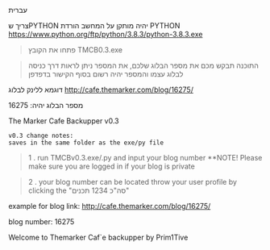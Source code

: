 עברית

צריך שPYTHON יהיה מותקן על המחשב
הורדת PYTHON https://www.python.org/ftp/python/3.8.3/python-3.8.3.exe

> פתחו את הקובץ TMCB0.3.exe

> התוכנה תבקש מכם את מספר הבלוג שלכם, את המספר ניתן לראות דרך כניסה לבלוג עצמו והמספר יהיה רשום בסוף הקישור בדפדפן 

דוגמא ללינק לבלוג
http://cafe.themarker.com/blog/16275/

מספר הבלוג יהיה:
16275

The Marker Cafe Backupper v0.3


```
v0.3 change notes:
saves in the same folder as the exe/py file
```

> 1 . run TMCBv0.3.exe/.py and input your blog number **NOTE! Please make sure you are logged in if your blog is private

> 2 . your blog number can be located throw your user profile by clicking the "סה"כ 1234 תכנים"


example for blog link:
http://cafe.themarker.com/blog/16275/

blog number:
16275

Welcome to Themarker Caf`e backupper by Prim1Tive
